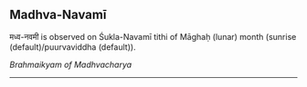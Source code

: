 ## Madhva-Navamī
मध्व-नवमी is observed on Śukla-Navamī tithi of Māghaḥ (lunar) month (sunrise (default)/puurvaviddha (default)).

_Brahmaikyam of Madhvacharya_

---
